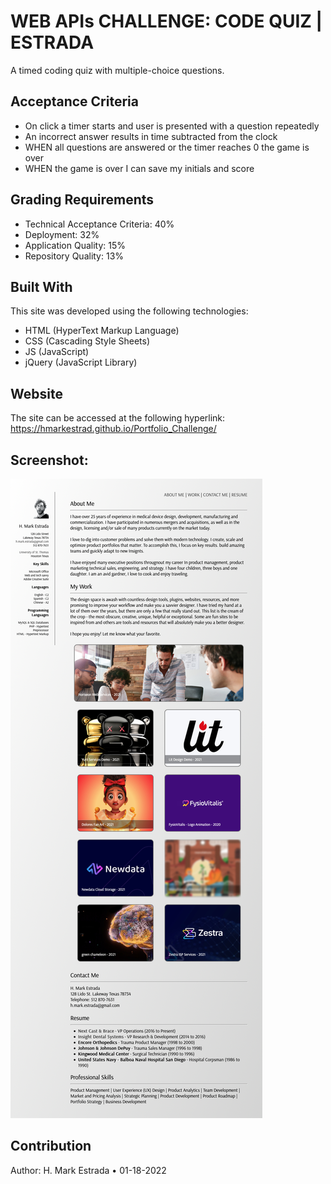 # WEB APIs CHALLENGE: CODE QUIZ | ESTRADA  
A timed coding quiz with multiple-choice questions.  
## Acceptance Criteria  
* On click a timer starts and user is presented with a question repeatedly  
* An incorrect answer results in time subtracted from the clock  
* WHEN all questions are answered or the timer reaches 0 the game is over  
* WHEN the game is over I can save my initials and score  
## Grading Requirements  
* Technical Acceptance Criteria: 40%  
* Deployment: 32%  
* Application Quality: 15%  
* Repository Quality: 13%  
## Built With  
This site was developed using the following technologies:  
* HTML (HyperText Markup Language)  
* CSS (Cascading Style Sheets)  
* JS (JavaScript)  
* jQuery (JavaScript Library)  
## Website  
The site can be accessed at the following hyperlink:  
https://hmarkestrad.github.io/Portfolio_Challenge/  
## Screenshot:  
![PORTFOLIO CHALLENGE - ESTRADA](https://github.com/hmarkestrad/Portfolio_Challenge/blob/main/images/Screenshot.jpg)  
## Contribution  
Author: H. Mark Estrada • 01-18-2022  
